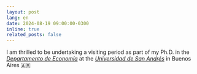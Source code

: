 ```yaml
---
layout: post
lang: en
date: 2024-08-19 09:00:00-0300
inline: true
related_posts: false
---
```


I am thrilled to be undertaking a visiting period as part of my Ph.D. in the <i>[Departamento de Economía](https://udesa.edu.ar/departamento-de-economia)</i> at the <i>[Universidad de San Andrés](https://udesa.edu.ar)</i> in Buenos Aires 🇦🇷
